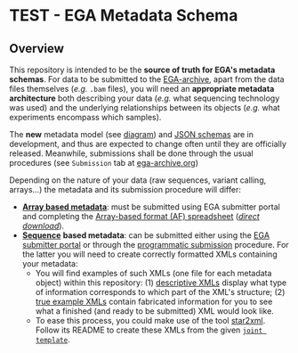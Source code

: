 # TEST - EGA Metadata Schema
## Overview
This repository is intended to be the **source of truth for EGA's metadata schemas**. For data to be submitted to the [EGA-archive](https://ega-archive.org/submission/quickguide), apart from the data files themselves (_e.g._ `.bam` files), you will need an **appropriate metadata architecture** both describing your data (_e.g._ what sequencing technology was used) and the underlying relationships 
between its objects (_e.g._ what experiments encompass which samples).

The **new** metadata model (see [diagram](/docs/metadata_model/)) and [JSON schemas](./schemas/) are in development, and thus are expected to change often until they are officially released. Meanwhile, submissions shall be done through the usual procedures (see ``Submission`` tab at [ega-archive.org](https://ega-archive.org))

Depending on the nature of your data (raw sequences, variant calling, arrays...) the metadata and its submission procedure will differ:
* [**Array based metadata**](https://ega-archive.org/submission/array_based/metadata): must be submitted using EGA submitter portal and completing the [Array-based format (AF) spreadsheet](https://github.com/EbiEga/ega-metadata-schema/blob/8dca24c694b0c005f1b0d665f1c6900e766f38d7/templates/array-based-metadata/EGA_Array_based_Format_V4.3.xlsx) 
([_direct download_](https://github.com/EbiEga/ega-metadata-schema/raw/8dca24c694b0c005f1b0d665f1c6900e766f38d7/templates/array-based-metadata/EGA_Array_based_Format_V4.3.xlsx)).
* [**Sequence**](https://ega-archive.org/submission/sequence) **based metadata**: can be submitted either using the [EGA submitter portal](https://ega-archive.org/submission/tools/submitter-portal) or through the [programmatic submission](https://ega-archive.org/submission/sequence/programmatic_submissions) procedure. For the latter you will need to create correctly formatted XMLs containing your
 metadata:
  * You will find examples of such XMLs (one file for each metadata object) within this repository: (1) [descriptive XMLs](examples/sequence-based-metadata/XML/XMLs_examples-descriptive) display what type of information corresponds to which part of the XML's structure; (2) [true example XMLs](examples/sequence-based-metadata/XML/XMLs_examples-true_values) contain fabricated information for you 
   to see what a finished (and ready to be submitted) XML would look like.
  * To ease this process, you could make use of the tool [star2xml](https://github.com/EGA-archive/star2xml/). Follow its README to create these XMLs from the given [``joint template``](templates/sequence-based-metadata/EGA_metadata_submission_template_v1.xlsx).